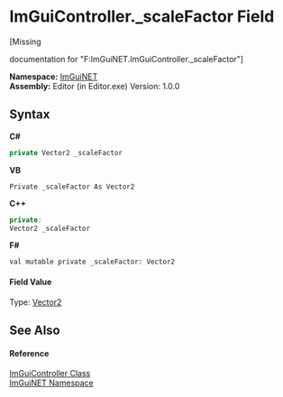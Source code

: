 # ImGuiController._scaleFactor Field
 

\[Missing <summary> documentation for "F:ImGuiNET.ImGuiController._scaleFactor"\]

**Namespace:**&nbsp;<a href="7ecbdf68-1567-8265-0ab1-032412bfb743">ImGuiNET</a><br />**Assembly:**&nbsp;Editor (in Editor.exe) Version: 1.0.0

## Syntax

**C#**<br />
``` C#
private Vector2 _scaleFactor
```

**VB**<br />
``` VB
Private _scaleFactor As Vector2
```

**C++**<br />
``` C++
private:
Vector2 _scaleFactor
```

**F#**<br />
``` F#
val mutable private _scaleFactor: Vector2
```


#### Field Value
Type: <a href="https://docs.microsoft.com/dotnet/api/system.numerics.vector2" target="_blank">Vector2</a>

## See Also


#### Reference
<a href="dc8569e8-a101-000f-d0db-652eaa2a83fb">ImGuiController Class</a><br /><a href="7ecbdf68-1567-8265-0ab1-032412bfb743">ImGuiNET Namespace</a><br />